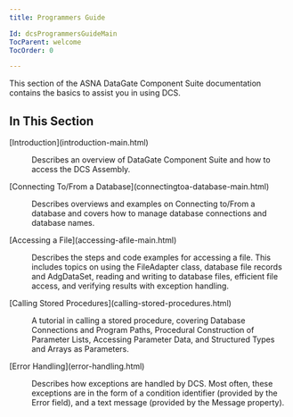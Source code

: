 ```yaml
---
title: Programmers Guide

Id: dcsProgrammersGuideMain
TocParent: welcome
TocOrder: 0

---
```


This section of the ASNA DataGate Component Suite documentation contains the basics to assist you in using DCS.
## In This Section

<dl>
        <dt>
          [Introduction](introduction-main.html)
        </dt>
        <dd>

Describes an overview of DataGate Component Suite and how to access the DCS Assembly. 
</dd>
        <dt>
          [Connecting To/From a 
									Database](connectingtoa-database-main.html)</dt>
        <dd>

Describes overviews and examples on Connecting to/From a database and covers how to manage database connections and database names.
</dd>
        <dt>
          [Accessing a File](accessing-afile-main.html)
        </dt>
        <dd>

Describes the steps and code examples for accessing a file. This includes topics on using the FileAdapter class, database file records and AdgDataSet, reading and writing to database files, efficient file access, and verifying results with exception handling.
</dd>
        <dt>
          [Calling Stored Procedures](calling-stored-procedures.html)
        </dt>
        <dd>

A tutorial in calling a stored procedure, covering Database Connections and Program Paths, Procedural Construction of Parameter Lists, Accessing Parameter Data, and Structured Types and Arrays as Parameters. 
</dd>
        <dt>
          [Error Handling](error-handling.html)
        </dt>
        <dd>

Describes how exceptions are handled by DCS. Most often, these exceptions are in the form of a condition identifier (provided by the Error field), and a text message (provided by the Message property). 
</dd>
</dl>

